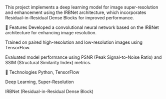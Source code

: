 This project implements a deep learning model for image super-resolution and enhancement using the IRBNet architecture, which incorporates Residual-in-Residual Dense Blocks for improved performance.

🚀 Features
Developed a convolutional neural network based on the IRBNet architecture for enhancing image resolution.

Trained on paired high-resolution and low-resolution images using TensorFlow.

Evaluated model performance using PSNR (Peak Signal-to-Noise Ratio) and SSIM (Structural Similarity Index) metrics.

🧠 Technologies
Python, TensorFlow

Deep Learning, Super-Resolution

IRBNet (Residual-in-Residual Dense Block)

